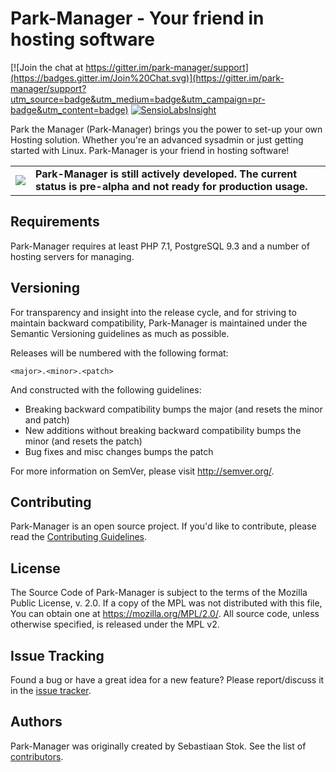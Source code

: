 Park-Manager - Your friend in hosting software
==============================================

[![Join the chat at https://gitter.im/park-manager/support](https://badges.gitter.im/Join%20Chat.svg)](https://gitter.im/park-manager/support?utm_source=badge&utm_medium=badge&utm_campaign=pr-badge&utm_content=badge)
[![SensioLabsInsight](https://insight.sensiolabs.com/projects/140cb98b-3c87-42d9-b0e7-ad63817ab6f0/mini.png)](https://insight.sensiolabs.com/projects/140cb98b-3c87-42d9-b0e7-ad63817ab6f0)

Park the Manager (Park-Manager) brings you the power to set-up your own Hosting solution.
Whether you're an advanced sysadmin or just getting started with Linux.
Park-Manager is your friend in hosting software!

<!-- Markdown does not support text alingment (shrug) -->
<table style="border-style:none">
  <tr>
    <td style="border-style:none"><img src="https://user-images.githubusercontent.com/904790/44299876-c88e6180-a2fd-11e8-9c46-69a877058726.png"></td>
    <td style="border-style:none"><strong>Park-Manager is still actively developed. The current status is pre-alpha and not ready for production usage.</strong></td>
  </tr>
</table>

Requirements
------------

Park-Manager requires at least PHP 7.1, PostgreSQL 9.3 and a number of
hosting servers for managing.

Versioning
----------

For transparency and insight into the release cycle, and for striving
to maintain backward compatibility, Park-Manager is maintained under
the Semantic Versioning guidelines as much as possible.

Releases will be numbered with the following format:

`<major>.<minor>.<patch>`

And constructed with the following guidelines:

* Breaking backward compatibility bumps the major (and resets the minor and patch)
* New additions without breaking backward compatibility bumps the minor (and resets the patch)
* Bug fixes and misc changes bumps the patch

For more information on SemVer, please visit <http://semver.org/>.

Contributing
------------

Park-Manager is an open source project. If you'd like to contribute,
please read the [Contributing Guidelines][1].

[1]: https://contributing.readthedocs.org/en/latest/

License
-------

The Source Code of Park-Manager is subject to the terms of the Mozilla Public License, v. 2.0.
If a copy of the MPL was not distributed with this file, You can obtain one at https://mozilla.org/MPL/2.0/.
All source code, unless otherwise specified, is released under the MPL v2.

Issue Tracking
--------------

Found a bug or have a great idea for a new feature?
Please report/discuss it in the [issue tracker](https://github.com/park-manager/park-manager/issues).

Authors
-------

Park-Manager was originally created by Sebastiaan Stok.
See the list of [contributors](https://github.com/park-manager/park-manager/contributors).

[1]: https://contributing.readthedocs.org/en/latest/
